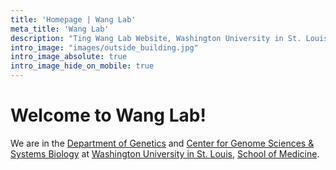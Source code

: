 ```yaml
---
title: 'Homepage | Wang Lab'
meta_title: 'Wang Lab'
description: "Ting Wang Lab Website, Washington University in St. Louis, School of Medicine."
intro_image: "images/outside_building.jpg"
intro_image_absolute: true
intro_image_hide_on_mobile: true
---
```


# Welcome to Wang Lab!

We are in the [Department of Genetics](http://genetics.wustl.edu) and [Center for Genome Sciences & Systems Biology](https://genomesciences.wustl.edu) at [Washington University in St. Louis](https://wustl.edu), [School of Medicine](https://medicine.wustl.edu).

